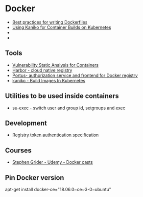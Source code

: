 # Docker

* [Best practices for writing Dockerfiles](https://docs.docker.com/engine/userguide/eng-image/dockerfile_best-practices/)
* [Using Kaniko for Container Builds on Kubernetes](https://harthoover.com/using-kaniko-for-container-builds-on-kubernetes/)
* []()
* []()

## Tools

* [Vulnerability Static Analysis for Containers](https://github.com/coreos/clair)
* [Harbor - cloud native registry](https://github.com/goharbor/harbor)
* [Portus- authorization service and frontend for Docker registry](https://github.com/SUSE/Portus)
* [kaniko - Build Images In Kubernetes](https://github.com/GoogleContainerTools/kaniko)

## Utilities to be used inside containers

* [su-exec - switch user and group id, setgroups and exec](https://github.com/ncopa/su-exec)

## Development

* [Registry token authentication specification](https://docs.docker.com/registry/spec/auth/token/)

## Courses

* [Stephen Grider - Udemy - Docker casts](https://github.com/StephenGrider/DockerCasts)

## Pin Docker version

apt-get install docker-ce="18.06.0~ce~3-0~ubuntu"
